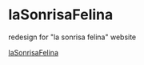 # laSonrisaFelina
redesign for "la sonrisa felina" website

[laSonrisaFelina](https://adalab.github.io/laSonrisaFelina/)

